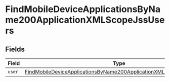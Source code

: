 # FindMobileDeviceApplicationsByName200ApplicationXMLScopeJssUsers


## Fields

| Field                                                                                                                                                                   | Type                                                                                                                                                                    | Required                                                                                                                                                                | Description                                                                                                                                                             |
| ----------------------------------------------------------------------------------------------------------------------------------------------------------------------- | ----------------------------------------------------------------------------------------------------------------------------------------------------------------------- | ----------------------------------------------------------------------------------------------------------------------------------------------------------------------- | ----------------------------------------------------------------------------------------------------------------------------------------------------------------------- |
| `user`                                                                                                                                                                  | [FindMobileDeviceApplicationsByName200ApplicationXMLScopeJssUsersUser](../../models/operations/findmobiledeviceapplicationsbyname200applicationxmlscopejssusersuser.md) | :heavy_minus_sign:                                                                                                                                                      | N/A                                                                                                                                                                     |